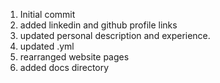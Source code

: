 1.  Initial commit
2. added linkedin and github profile links
3. updated personal description and experience.
4. updated .yml
5. rearranged website pages
6. added docs directory